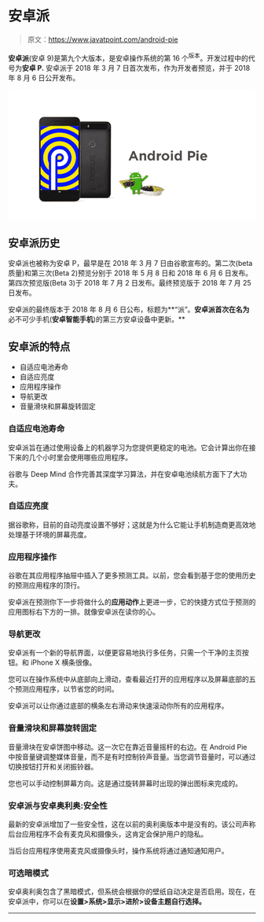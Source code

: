 # 安卓派

> 原文：<https://www.javatpoint.com/android-pie>

**安卓派**(安卓 9)是第九个大版本，是安卓操作系统的第 16 个<sup>版本</sup>。开发过程中的代号为**安卓 P.** 安卓派于 2018 年 3 月 7 日首次发布，作为开发者预览，并于 2018 年 8 月 6 日公开发布。

![Android Pie](img/0dcf0af1157325699c590c5c9eccc98f.png)

## 安卓派历史

安卓派也被称为安卓 P，最早是在 2018 年 3 月 7 日由谷歌宣布的。第二次(beta 质量)和第三次(Beta 2)预览分别于 2018 年 5 月 8 日和 2018 年 6 月 6 日发布。第四次预览版(Beta 3)于 2018 年 7 月 2 日发布。最终预览版于 2018 年 7 月 25 日发布。

安卓派的最终版本于 2018 年 8 月 6 日公布，标题为**“派”。**安卓派首次在名为**必不可少手机(**安卓智能手机**)的第三方安卓设备中更新。**

## 安卓派的特点

*   自适应电池寿命
*   自适应亮度
*   应用程序操作
*   导航更改
*   音量滑块和屏幕旋转固定

### 自适应电池寿命

安卓派旨在通过使用设备上的机器学习为您提供更稳定的电池。它会计算出你在接下来的几个小时里会使用哪些应用程序。

谷歌与 Deep Mind 合作完善其深度学习算法，并在安卓电池续航方面下了大功夫。

### 自适应亮度

据谷歌称，目前的自动亮度设置不够好；这就是为什么它能让手机制造商更高效地处理基于环境的屏幕亮度。

### 应用程序操作

谷歌在其应用程序抽屉中插入了更多预测工具。以前，您会看到基于您的使用历史的预测应用程序的顶行。

安卓派在预测你下一步将做什么的**应用动作**上更进一步，它的快捷方式位于预测的应用图标右下方的一排。就像安卓派在读你的心。

### 导航更改

安卓派有一个新的导航界面，以便更容易地执行多任务，只需一个干净的主页按钮。和 iPhone X 横条很像。

您可以在操作系统中从底部向上滑动，查看最近打开的应用程序以及屏幕底部的五个预测应用程序，以节省您的时间。

安卓派可以让你通过底部的横条左右滑动来快速滚动你所有的应用程序。

### 音量滑块和屏幕旋转固定

音量滑块在安卓饼图中移动。这一次它在靠近音量摇杆的右边。在 Android Pie 中按音量键调整媒体音量，而不是有时控制铃声音量。当您调节音量时，可以通过切换按钮打开和关闭振铃器。

您也可以手动控制屏幕方向。这是通过旋转屏幕时出现的弹出图标来完成的。

### 安卓派与安卓奥利奥:安全性

最新的安卓派增加了一些安全性，这在以前的奥利奥版本中是没有的。该公司声称后台应用程序不会有麦克风和摄像头，这肯定会保护用户的隐私。

当后台应用程序使用麦克风或摄像头时，操作系统将通过通知通知用户。

### 可选暗模式

安卓奥利奥包含了黑暗模式，但系统会根据你的壁纸自动决定是否启用。现在，在安卓派中，你可以在**设置>系统>显示>进阶>设备主题自行选择。**

* * *
